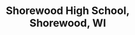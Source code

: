 ---
title: "Shorewood High School, Shorewood, WI"
project_id: 
conf_date: 2007-02-06
conference_id: ""
presenters:
   - peter_bandettini
summary: "<p>Shorewood High School, Shorewood, WI</p>"
file: /assets/presentations/T202.ppt
filename: T202.ppt
layout: presentation
---